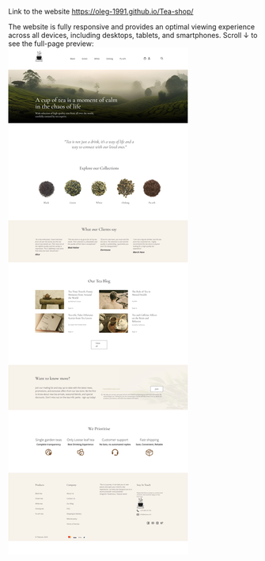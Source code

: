 Link to the website https://oleg-1991.github.io/Tea-shop/

The website is fully responsive and provides an optimal viewing experience across all devices, including desktops, tablets, and smartphones.
Scroll ↓ to see the full-page preview:
![Preview](./preview.png)
